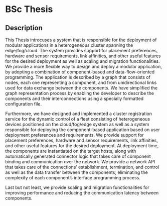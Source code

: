 # BSc Thesis

## Description
This Thesis introcuses a system that is responsible for the deployment of modular applications in a heterogeneous cluster spanning the edge/fog/cloud. The system provides support for placement preferences, hardware and sensor requirements, link affinities, and other useful features for the desired deployment as well as scaling and migration functionalities.
We provide a more flexible way to design and deploy a modular application, by adopting a combination of component-based and data-flow-oriented programming. The application is described by a graph that consists of nodes, each one representing a component, and from unidirectional links used for data exchange between the components. We have simplified the graph representation process by enabling the developer to describe the components and their interconnections using a specially formatted configuration file. 

Furthermore, we have designed and implemented a cluster registration service for the dynamic control of a fleet consisting of heterogeneous devices positioned on the cloud/fog/edge system as well as a system responsible for deploying the component-based application based on user deployment preferences and requirements. We provide support for placement preferences, hardware and sensor requirements, link affinities, and other useful features for the desired deployment. At deployment time, the components are instantiated on the target hosts, along with automatically generated connector logic that takes care of component binding and communication over the network. We provide a network API that takes care of the connections’ establishment, termination, and control as well as the data transfer between the components, eliminating the complexity of each component’s interface programming process. 

Last but not least, we provide scaling and migration functionalities for improving performance and reducing the communication latency between components.
